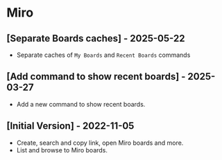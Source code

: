 # Miro

## [Separate Boards caches] - 2025-05-22

- Separate caches of `My Boards` and `Recent Boards` commands

## [Add command to show recent boards] - 2025-03-27

- Add a new command to show recent boards.

## [Initial Version] - 2022-11-05

- Create, search and copy link, open Miro boards and more.
- List and browse to Miro boards.
